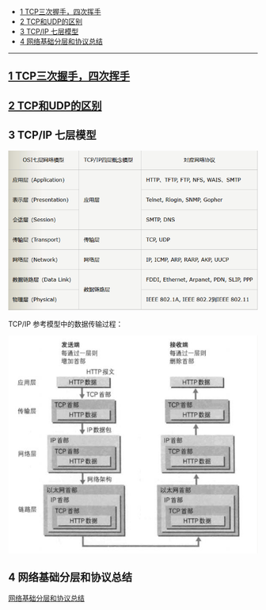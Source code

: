 * [1 TCP三次握手，四次挥手](#1-TCP三次握手，四次挥手)
* [2 TCP和UDP的区别](#2-TCP和UDP的区别)
* [3 TCP/IP 七层模型](#3-TCP/IP-七层协议)
* [4 网络基础分层和协议总结](#4-网络基础分层和协议总结)

------------------------

## [1 TCP三次握手，四次挥手](https://github.com/MinheZ/Notes/blob/master/note/%E8%AE%A1%E7%AE%97%E6%9C%BA%E7%BD%91%E7%BB%9C.md#tcp%E7%9A%84%E4%B8%89%E6%AC%A1%E6%8F%A1%E6%89%8B)

## [2 TCP和UDP的区别](https://zhuanlan.zhihu.com/p/24860273)

## 3 TCP/IP 七层模型

<div align="center"><img src="../pics//1553156540(1).png" width="650px"></div>

TCP/IP 参考模型中的数据传输过程：

<div align="center"><img src="../pics//1553156619(1).png" width="650px"></div>

## 4 网络基础分层和协议总结

[网络基础分层和协议总结](https://github.com/MinheZ/ZMH_Notes/blob/master/note/网络基础分层和协议总结.md)